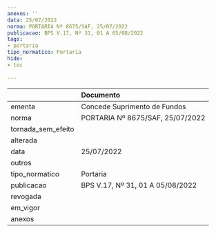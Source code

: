 ```yaml
---
anexos: ''
data: 25/07/2022
norma: PORTARIA Nº 8675/SAF, 25/07/2022
publicacao: BPS V.17, Nº 31, 01 A 05/08/2022
tags:
- portaria
tipo_normatico: Portaria
hide: 
- toc 
 
---
```


|                    | Documento                        |
|:-------------------|:---------------------------------|
| ementa             | Concede Suprimento de Fundos     |
| norma              | PORTARIA Nº 8675/SAF, 25/07/2022 |
| tornada_sem_efeito |                                  |
| alterada           |                                  |
| data               | 25/07/2022                       |
| outros             |                                  |
| tipo_normatico     | Portaria                         |
| publicacao         | BPS V.17, Nº 31, 01 A 05/08/2022 |
| revogada           |                                  |
| em_vigor           |                                  |
| anexos             |                                  |